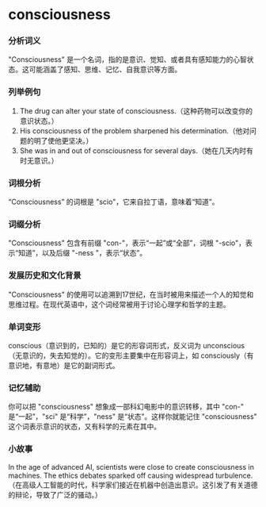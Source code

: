 # consciousness

### 分析词义

  

"Consciousness" 是一个名词，指的是意识、觉知、或者具有感知能力的心智状态。这可能涵盖了感知、思维、记忆、自我意识等方面。

  

### 列举例句

  

1.  The drug can alter your state of consciousness.（这种药物可以改变你的意识状态。）
2.  His consciousness of the problem sharpened his determination.（他对问题的明了使他更坚决。）
3.  She was in and out of consciousness for several days.（她在几天内时有时无意识。）

  

### 词根分析

  

“Consciousness” 的词根是 "scio"，它来自拉丁语，意味着“知道”。

  

### 词缀分析

  

"Consciousness" 包含有前缀 "con-"，表示“一起”或“全部”，词根 "-scio"，表示“知道”，以及后缀 "-ness "，表示“状态”。

  

### 发展历史和文化背景

  

"Consciousness" 的使用可以追溯到17世纪，在当时被用来描述一个人的知觉和思维过程。在现代英语中，这个词经常被用于讨论心理学和哲学的主题。

  

### 单词变形

  

conscious（意识到的，已知的）是它的形容词形式，反义词为 unconscious（无意识的，失去知觉的）。它的变形主要集中在形容词上，如 consciously（有意识地，有意地）是它的副词形式。

  

### 记忆辅助

  

你可以把 "consciousness" 想象成一部科幻电影中的意识转移，其中 "con-" 是“一起”，"sci" 是“科学”，"ness" 是“状态”。这样你就能记住 "consciousness" 这个词表示意识的状态，又有科学的元素在其中。

  

### 小故事

  

In the age of advanced AI, scientists were close to create consciousness in machines. The ethics debates sparked off causing widespread turbulence.  
（在高级人工智能的时代，科学家们接近在机器中创造出意识。这引发了有关道德的辩论，导致了广泛的骚动。）
